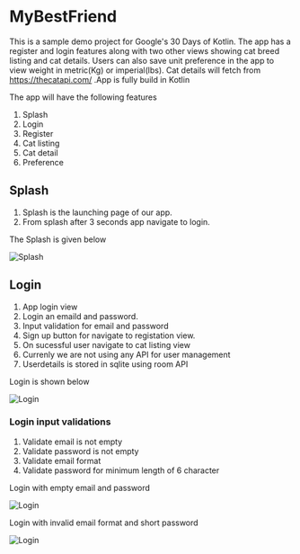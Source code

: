 # MyBestFriend

This is a sample demo project for Google's 30 Days of Kotlin. The app has a register and login features along with two other views showing cat breed listing and cat details. Users can also save unit preference in the app to view weight in metric(Kg) or imperial(lbs). Cat details will fetch from https://thecatapi.com/ .App is fully build in Kotlin

The app will have the following features

1. Splash 
1. Login 
1. Register 
1. Cat listing   
1. Cat detail  
1. Preference 

## Splash

1. Splash is the launching page of our app. 
1. From splash after 3 seconds app navigate to login. 

The Splash is given below

![Splash](https://github.com/NikhilVijayakumar/MyBestFriend/blob/master/screenshots/splash.png)

## Login

1. App login view
1. Login an emaild and password. 
1. Input validation for email and password
1. Sign up button for navigate to registation view. 
1. On sucessful user navigate to cat listing view
1. Currenly we are not using any API for user management 
1. Userdetails is stored in sqlite using room API

Login is shown below

![Login](https://github.com/NikhilVijayakumar/MyBestFriend/blob/master/screenshots/login.png)

### Login input validations

1. Validate email is not empty
1. Validate password is not empty
1. Validate email format
1. Validate password for minimum length of 6 character 

Login with empty email and password


![Login](https://github.com/NikhilVijayakumar/MyBestFriend/blob/master/screenshots/login_empty.png)

Login with invalid email format and short password

![Login](https://github.com/NikhilVijayakumar/MyBestFriend/blob/master/screenshots/login_fomat.png)
